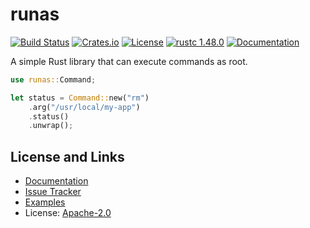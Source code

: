# runas

[![Build Status](https://github.com/mitsuhiko/rust-runas/workflows/Tests/badge.svg?branch=master)](https://github.com/mitsuhiko/rust-runas/actions?query=workflow%3ATests)
[![Crates.io](https://img.shields.io/crates/d/runas.svg)](https://crates.io/crates/runas)
[![License](https://img.shields.io/github/license/mitsuhiko/rust-runas)](https://github.com/mitsuhiko/rust-runas/blob/master/LICENSE)
[![rustc 1.48.0](https://img.shields.io/badge/rust-1.48%2B-orange.svg)](https://img.shields.io/badge/rust-1.48%2B-orange.svg)
[![Documentation](https://docs.rs/runas/badge.svg)](https://docs.rs/runas)

A simple Rust library that can execute commands as root.

```rust
use runas::Command;

let status = Command::new("rm")
    .arg("/usr/local/my-app")
    .status()
    .unwrap();
```

## License and Links

* [Documentation](https://docs.rs/runas/)
* [Issue Tracker](https://github.com/mitsuhiko/rust-runas/issues)
* [Examples](https://github.com/mitsuhiko/rust-runas/tree/master/examples)
* License: [Apache-2.0](https://github.com/mitsuhiko/rust-runas/blob/main/LICENSE)
